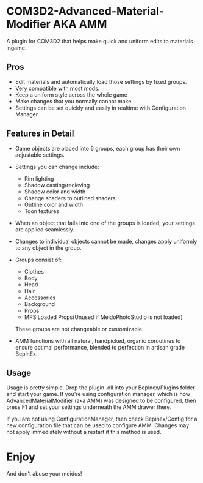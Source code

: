 # COM3D2-Advanced-Material-Modifier AKA AMM
A plugin for COM3D2 that helps make quick and uniform edits to materials ingame.

## Pros ##
- Edit materials and automatically load those settings by fixed groups.
- Very compatible with most mods.
- Keep a uniform style across the whole game
- Make changes that you normally cannot make
- Settings can be set quickly and easily in realtime with Configuration Manager

## Features in Detail ##
- Game objects are placed into 6 groups, each group has their own adjustable settings.
- Settings you can change include: 
  - Rim lighting
  - Shadow casting/recieving 
  - Shadow color and width
  - Change shaders to outlined shaders
  - Outline color and width
  - Toon textures
- When an object that falls into one of the groups is loaded, your settings are applied seamlessly.
- Changes to individual objects cannot be made, changes apply uniformly to any object in the group.
- Groups consist of:
  - Clothes
  - Body
  - Head
  - Hair
  - Accessories
  - Background
  - Props
  - MPS Loaded Props(Unused if MeidoPhotoStudio is not loaded)

  These groups are not changeable or customizable.

- AMM functions with all natural, handpicked, organic coroutines to ensure optimal performance, blended to perfection in artisan grade BepinEx.

## Usage ##

Usage is pretty simple. Drop the plugin .dll into your Bepinex/Plugins folder and start your game. If you're using configuration manager, which is how AdvancedMaterialModifier (aka AMM) was designed to be configured, then press F1 and set your settings underneath the AMM drawer there. 

If you are not using ConfigurationManager, then check Bepinex/Config for a new configuration file that can be used to configure AMM. Changes may not apply immediately without a restart if this method is used.

# Enjoy #
And don't abuse your meidos!
